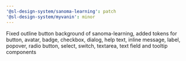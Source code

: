 ```yaml
---
'@sl-design-system/sanoma-learning': patch
'@sl-design-system/myvanin': minor
---
```


Fixed outline button background of sanoma-learning, added tokens for button, avatar, badge, checkbox, dialog, help text, inline message, label, popover, radio button, select, switch, textarea, text field and tooltip components

